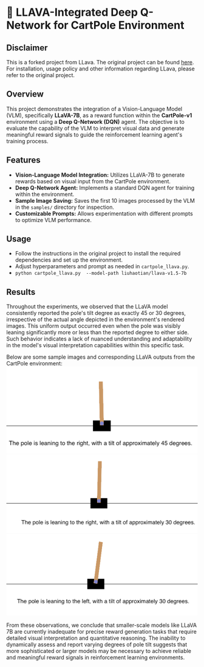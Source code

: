# 🌋 LLAVA-Integrated Deep Q-Network for CartPole Environment

## Disclaimer
This is a forked project from LLava. The original project can be found [here](https://github.com/haotian-liu/LLaVA). For installation, usage policy and other information regarding LLava, please refer to the original project.

## Overview

This project demonstrates the integration of a Vision-Language Model (VLM), specifically **LLaVA-7B**, as a reward function within the **CartPole-v1** environment using a **Deep Q-Network (DQN)** agent. The objective is to evaluate the capability of the VLM to interpret visual data and generate meaningful reward signals to guide the reinforcement learning agent's training process.

## Features

- **Vision-Language Model Integration:** Utilizes LLaVA-7B to generate rewards based on visual input from the CartPole environment.
- **Deep Q-Network Agent:** Implements a standard DQN agent for training within the environment.
- **Sample Image Saving:** Saves the first 10 images processed by the VLM in the `samples/` directory for inspection.
- **Customizable Prompts:** Allows experimentation with different prompts to optimize VLM performance.

## Usage
* Follow the instructions in the original project to install the required dependencies and set up the environment.
* Adjust hyperparameters and prompt as needed in `cartpole_llava.py`.
* `python cartpole_llava.py  --model-path liuhaotian/llava-v1.5-7b `

## Results
Throughout the experiments, we observed that the LLaVA model consistently reported the pole's tilt degree as exactly 45 or 30 degrees, irrespective of the actual angle depicted in the environment's rendered images. This uniform output occurred even when the pole was visibly leaning significantly more or less than the reported degree to either side. Such behavior indicates a lack of nuanced understanding and adaptability in the model's visual interpretation capabilities within this specific task. 

Below are some sample images and corresponding LLaVA outputs from the CartPole environment:
![Alt text](samples_marked/episode_1_step_1.png "Optional title")
![Alt text](samples_marked/episode_1_step_5.png "Optional title")
![Alt text](samples_marked/episode_1_step_9.png "Optional title")

From these observations, we conclude that smaller-scale models like LLaVA 7B are currently inadequate for precise reward generation tasks that require detailed visual interpretation and quantitative reasoning. The inability to dynamically assess and report varying degrees of pole tilt suggests that more sophisticated or larger models may be necessary to achieve reliable and meaningful reward signals in reinforcement learning environments.

